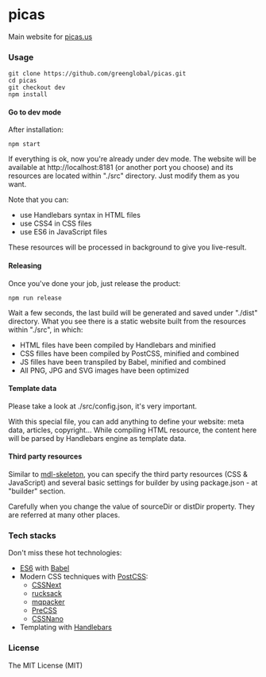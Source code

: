 # picas
Main website for [picas.us](http://picas.us)

### Usage

```
git clone https://github.com/greenglobal/picas.git
cd picas
git checkout dev
npm install
```

#### Go to dev mode

After installation:

```
npm start
```

If everything is ok, now you're already under dev mode. The website will be available at http://localhost:8181 (or another port you choose) and its resources are located within "./src" directory. Just modify them as you want.

Note that you can:

- use Handlebars syntax in HTML files
- use CSS4 in CSS files
- use ES6 in JavaScript files

These resources will be processed in background to give you live-result.

#### Releasing

Once you've done your job, just release the product:

```
npm run release
```

Wait a few seconds, the last build will be generated and saved under "./dist" directory. What you see there is a static website built from the resources within "./src", in which:


- HTML files have been compiled by Handlebars and minified
- CSS filles have been compiled by PostCSS, minified and combined
- JS filles have been transpiled by Babel, minified and combined
- All PNG, JPG and SVG images have been optimized


#### Template data

Please take a look at ./src/config.json, it's very important.

With this special file, you can add anything to define your website: meta data, articles, copyright... While compiling HTML resource, the content here will be parsed by Handlebars engine as template data.


#### Third party resources

Similar to [mdl-skeleton](https://github.com/ndaidong/mdl-skeleton), you can specify the third party resources (CSS & JavaScript) and several basic settings for builder by using package.json - at "builder" section.

Carefully when you change the value of sourceDir or distDir property. They are referred at many other places.

### Tech stacks

Don't miss these hot technologies:

- [ES6](http://es6-features.org/) with [Babel](http://babeljs.io/)
- Modern CSS techniques with [PostCSS](http://postcss.org/):
  - [CSSNext](http://cssnext.io/)
  - [rucksack](https://simplaio.github.io/rucksack/)
  - [mqpacker](https://github.com/hail2u/node-css-mqpacker)
  - [PreCSS](https://github.com/jonathantneal/precss)
  - [CSSNano](http://cssnano.co/)
- Templating with [Handlebars](http://handlebarsjs.com/)

### License

The MIT License (MIT)
